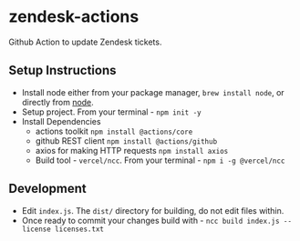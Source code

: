 # zendesk-actions
Github Action to update Zendesk tickets.

## Setup Instructions
* Install node either from your package manager, `brew install node`, or directly from [node](https://nodejs.org).
* Setup project. From your terminal - `npm init -y`
* Install Dependencies
    * actions toolkit `npm install @actions/core`
    * github REST client `npm install @actions/github`
    * axios for making HTTP requests `npm install axios`
    *	Build tool - `vercel/ncc`. From your terminal - `npm i -g @vercel/ncc`
## Development
* Edit `index.js`. The `dist/` directory for building, do not edit files within.
* Once ready to commit your changes build with - `ncc build index.js --license licenses.txt`

